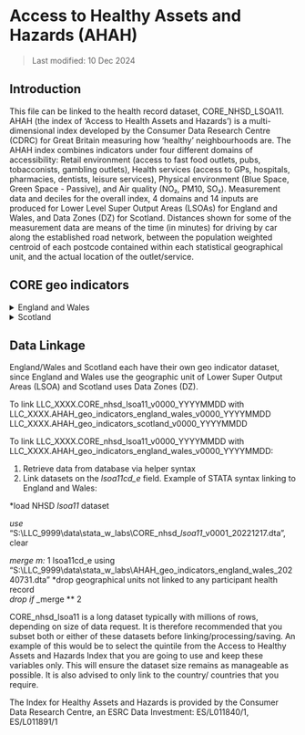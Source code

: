 # Access to Healthy Assets and Hazards (AHAH)

> Last modified: 10 Dec 2024

## Introduction
This file can be linked to the health record dataset, CORE_NHSD_LSOA11.
AHAH (the index of ‘Access to Health Assets and Hazards’) is a multi-dimensional index developed by the Consumer Data Research Centre (CDRC) for Great Britain measuring how ‘healthy’ neighbourhoods are. The AHAH index combines indicators under four different domains of accessibility: Retail environment (access to fast food outlets, pubs, tobacconists, gambling outlets), Health services (access to GPs, hospitals, pharmacies, dentists, leisure services), Physical environment (Blue Space, Green Space - Passive), and Air quality (NO₂, PM10, SO₂). Measurement data and deciles for the overall index, 4 domains and 14 inputs are produced for Lower Level Super Output Areas (LSOAs) for England and Wales, and Data Zones (DZ) for Scotland. Distances shown for some of the measurement data are means of the time (in minutes) for driving by car along the established road network, between the population weighted centroid of each postcode contained within each statistical geographical unit, and the actual location of the outlet/service. 

## CORE geo indicators

<details>
<summary>England and Wales</summary>

**1. Scale and Extent**

|**Field**|**Value**|
|:--:|:--:|
|Geographical coverage|England and Wales|
|Data Provider|Consumer Data Research Centre, Office of National Statistics, Local Data Company, NHS England, NHS Wales, OpenStreetMap, Sentinel Satellite, DEFRA|
|Geographical Unit|LSOA11|
|Temporal Extent|2022|
|Variables|21|
|Observations|34,753|

**2. Variables**
|**Variable Group**|**Variable**|**Description**|**Source**|**Date range of data**|
|:---:|:---:|:---:|:---:|:---:|
|Geographical|lsoa11|Lower Super Output Area code (2011)|Office of National Statistics|2011|
|Retail|ah3gamb|Distance to nearest Gambling Outlet (minutes)|Local Data Company|2019|
|Retail|ah3ffood|Distance to nearest Fast Food Outlet (minutes)|Local Data Company|2019|
|Retail|ah3pubs|Distance to nearest Pubs/Bars/Nightclub (minutes)|Local Data Company|2019|
|Retail|ah3tob|Distance to nearest Tobacconists/Vape Store (minutes)|Local Data Company|2019|
|Health|ah3gp|Distance to nearest GP Practice (minutes)|NHS England|Feb-22|
|Health|ah3hosp|Distance to nearest Hospital (minutes)|NHS England|Feb-22|
|Health|ah3dent|Distance to nearest Dentist (minutes)|NHS England|Jan-22|
|Health|ah3phar|Distance to nearest Pharmacy (minutes)|NHS England|Jan-22|
|Health|ah3phar|Distance to nearest Pharmacy (minutes)|NHS Wales|Nov-21|
|Health|ah3leis|Distance to nearest Leisure Centre (minutes)|Local Data Company|Jul-05|
|Green/bluespace|ah3blue|Distance to nearest Blue space (minutes)|OpenStreetMap|2021|
|Green/bluespace|ah3gpas|NVDI value indicating Passive Green Space|Sentinel Satellite|2021|
|Air|ah3no2|Annual mean Nitrogen Dioxide (μgm³)|DEFRA|2019|
|Air|ah3pm10|Annual mean Particulate Matter (μgm³)|DEFRA|2019|
|Air|ah3so2|Annual mean Sulphur Dioxide (μgm³)|DEFRA|2019|
|Health|ah3h|Health Domain Score|CDRC|2022|
|Green/bluespace|ah3g|Green/Bluespace Domain Score|CDRC|2022|
|Air|ah3e|Air quality Domain Score|CDRC|2022|
|Retail|ah3r|Retail Domain Score|CDRC|2022|
|Healthy Assets and Hazards|ahah_index|Access to Healthy Assets and Hazards index score|CDRC|2022|

</details>

<details>
<summary>Scotland</summary>

**1. Scale and Extent**

|**Field**|**Value**|
|:--:|:--:|
|Geographical coverage|Scotland|
|Data Provider|Consumer Data Research Centre, GOV.SCOT, Local Data Company, NHS Scotland, OpenStreetMap, Sentinel Satellite, DEFRA|
|Geographical Unit|Data Zones|
|Temporal Extent|2022|
|Variables|21|
|Observations|6,976|

**2. Variables**
|**Variable Group**|**Variable**|**Description**|**Source**|**Date range of data**|
|:---:|:---:|:---:|:---:|:---:|
|Geographical|lsoa11|Data Zones|gov.scot|2011|
|Retail|ah3gamb|Distance to nearest Gambling Outlet (minutes)|Local Data Company|2019|
|Retail|ah3ffood|Distance to nearest Fast Food Outlet (minutes)|Local Data Company|2019|
|Retail|ah3pubs|Distance to nearest Pubs/Bars/Nightclub (minutes)|Local Data Company|2019|
|Retail|ah3tob|Distance to nearest Tobacconists/Vape Store (minutes)|Local Data Company|2019|
|Health|ah3gp|Distance to nearest GP Practice (minutes)|NHS Scotland|Jan-22|
|Health|ah3hosp|Distance to nearest Hospital (minutes)|NHS Scotland|Dec-21|
|Health|ah3dent|Distance to nearest Dentist (minutes)|NHS Scotland|Jun-21|
|Health|ah3phar|Distance to nearest Pharmacy (minutes)|NHS Scotland|Oct-21|
|Health|ah3leis|Distance to nearest Leisure Centre (minutes)|Local Data Company|Jul-05|
|Green/bluespace|ah3blue|Distance to nearest Blue space (minutes)|OpenStreetMap|2021|
|Green/bluespace|ah3gpas|NVDI value indicating Passive Green Space|Sentinel Satellite|2021|
|Air|ah3no2|Annual mean Nitrogen Dioxide (μgm³)|DEFRA|2019|
|Air|ah3pm10|Annual mean Particulate Matter (μgm³)|DEFRA|2019|
|Air|ah3so2|Annual mean Sulphur Dioxide (μgm³)|DEFRA|2019|
|Health|ah3h|Health Domain Score|CDRC|2022|
|Green/bluespace|ah3g|Green/Bluespace Domain Score|CDRC|2022|
|Air|ah3e|Air quality Domain Score|CDRC|2022|
|Retail|ah3r|Retail Domain Score|CDRC|2022|
|Healthy Assets and Hazards|ahah_index|Access to Healthy Assets and Hazards index score|CDRC|2022|

</details>


## Data Linkage
England/Wales and Scotland each have their own geo indicator dataset, since England and Wales use the geographic unit of Lower Super Output Areas (LSOA) and Scotland uses Data Zones (DZ).

To link LLC_XXXX.CORE_nhsd_lsoa11_v0000_YYYYMMDD with
LLC_XXXX.AHAH_geo_indicators_england_wales_v0000_YYYYMMDD 
LLC_XXXX.AHAH_geo_indicators_scotland_v0000_YYYYMMDD 


To link LLC_XXXX.CORE_nhsd_lsoa11_v0000_YYYYMMDD with 
LLC_XXXX.AHAH_geo_indicators_england_wales_v0000_YYYYMMDD:

1. Retrieve data from database via helper syntax
2. Link datasets on the *lsoa11cd_e* field. Example of STATA syntax linking to England and Wales:

*load NHSD *lsoa11* dataset

*use* “S:\LLC_9999\data\stata_w_labs\CORE_nhsd_*lsoa11*_v0001_20221217.dta”, clear

*merge m:* 1 lsoa11cd_e using
“S:\LLC_9999\data\stata_w_labs\AHAH_geo_indicators_england_wales_20240731.dta”
*drop geographical units not linked to any participant health record  
*drop if* _merge ** 2

CORE_nhsd_lsoa11 is a long dataset typically with millions of rows, depending on size of data request. It is therefore recommended that you subset both or either of these datasets before linking/processing/saving. An example of this would be to select the quintile from the Access to Healthy Assets and Hazards Index that you are going to use and keep these variables only. This will ensure the dataset size remains as manageable as possible. It is also advised to only link to the country/ countries that you require.

The Index for Healthy Assets and Hazards is provided by the Consumer Data Research Centre, an ESRC Data Investment: ES/L011840/1, ES/L011891/1
